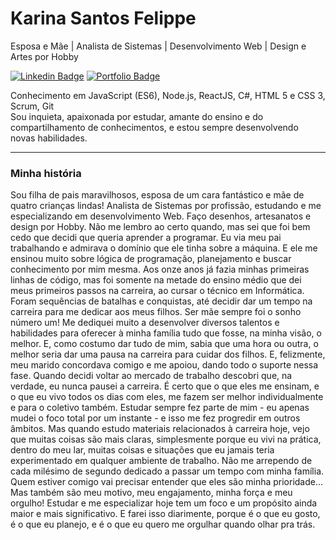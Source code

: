 # Karina Santos Felippe

Esposa e Mãe | Analista de Sistemas | Desenvolvimento Web | Design e Artes por Hobby

[![Linkedin Badge](https://img.shields.io/badge/-Karina_Santos_Felippe-blue?style=flat-square&logo=Linkedin&logoColor=white&link=https://www.linkedin.com/in/karina-santos-felippe/)](https://www.linkedin.com/in/karina-santos-felippe/)
[![Portfolio Badge](https://img.shields.io/badge/-Portfólio-BF3073?style=flat-square&logo=Behance&logoColor=white&link=https://karinasantosfelippe.myportfolio.com/)](https://karinasantosfelippe.myportfolio.com/)

Conhecimento em JavaScript (ES6), Node.js, ReactJS, C#, HTML 5 e CSS 3, Scrum, Git
<br/>Sou inquieta, apaixonada por estudar, amante do ensino e do compartilhamento de conhecimentos, e estou sempre desenvolvendo novas habilidades.

---
### Minha história 

Sou filha de pais maravilhosos, esposa de um cara fantástico e mãe de quatro crianças lindas!
Analista de Sistemas por profissão, estudando e me especializando em desenvolvimento Web. Faço desenhos, artesanatos e design  por Hobby.
Não me lembro ao certo quando, mas sei que foi bem cedo que decidi que queria aprender a programar. Eu via meu pai trabalhando e admirava o domínio que ele tinha sobre a máquina. E ele me ensinou muito sobre lógica de programação, planejamento e buscar conhecimento por mim mesma.
Aos onze anos já fazia minhas primeiras linhas de código, mas foi somente na metade do ensino médio que dei meus primeiros passos na carreira, ao cursar o técnico em Informática. Foram sequências de batalhas e conquistas, até decidir dar um tempo na carreira para me dedicar aos meus filhos.
Ser mãe sempre foi o sonho número um! Me dediquei muito a desenvolver diversos talentos e habilidades para oferecer à minha família tudo que fosse, na minha visão, o melhor. E, como costumo dar tudo de mim, sabia que uma hora ou outra, o melhor seria dar uma pausa na carreira para cuidar dos filhos. E, felizmente, meu marido concordava comigo e me apoiou, dando todo o suporte nessa fase.
Quando decidi voltar ao mercado de trabalho descobri que, na verdade, eu nunca pausei a carreira. É certo que o que eles me ensinam, e o que eu vivo todos os dias com eles, me fazem ser melhor individualmente e para o coletivo também. Estudar sempre fez parte de mim - eu apenas mudei o foco total por um instante - e isso me fez progredir em outros âmbitos. Mas quando estudo materiais relacionados à carreira hoje, vejo que muitas coisas são mais claras, simplesmente porque eu vivi na prática, dentro do meu lar, muitas coisas e situações que eu jamais teria experimentado em qualquer ambiente de trabalho.
Não me arrependo de cada milésimo de segundo dedicado a passar um tempo com minha família. Quem estiver comigo vai precisar entender que eles são minha prioridade... Mas também são meu motivo, meu engajamento, minha força e meu orgulho!
Estudar e me especializar hoje tem um foco e um propósito ainda maior e mais significativo. E farei isso diarimente, porque é o que eu gosto, é o que eu planejo, e é o que eu quero me orgulhar quando olhar pra trás. 

<!--
**karinasantosfelippe/karinasantosfelippe** is a ✨ _special_ ✨ repository because its `README.md` (this file) appears on your GitHub profile.

Here are some ideas to get you started:

- 🔭 I’m currently working on ...
- 🌱 I’m currently learning ...
- 👯 I’m looking to collaborate on ...
- 🤔 I’m looking for help with ...
- 💬 Ask me about ...
- 📫 How to reach me: ...
- 😄 Pronouns: ...
- ⚡ Fun fact: ...
-->
